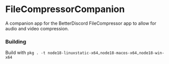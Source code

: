 # FileCompressorCompanion

A companion app for the BetterDiscord FileCompressor app to allow for audio and video compression.

### Building

Build with `pkg . -t node18-linuxstatic-x64,node18-macos-x64,node18-win-x64`